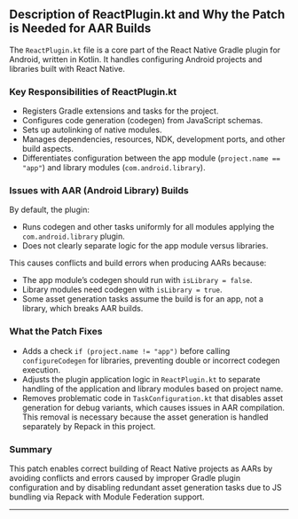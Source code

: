 ## Description of ReactPlugin.kt and Why the Patch is Needed for AAR Builds

The `ReactPlugin.kt` file is a core part of the React Native Gradle plugin for Android, written in Kotlin. It handles configuring Android projects and libraries built with React Native.

### Key Responsibilities of ReactPlugin.kt

- Registers Gradle extensions and tasks for the project.
- Configures code generation (codegen) from JavaScript schemas.
- Sets up autolinking of native modules.
- Manages dependencies, resources, NDK, development ports, and other build aspects.
- Differentiates configuration between the app module (`project.name == "app"`) and library modules (`com.android.library`).

### Issues with AAR (Android Library) Builds

By default, the plugin:

- Runs codegen and other tasks uniformly for all modules applying the `com.android.library` plugin.
- Does not clearly separate logic for the app module versus libraries.

This causes conflicts and build errors when producing AARs because:

- The app module’s codegen should run with `isLibrary = false`.
- Library modules need codegen with `isLibrary = true`.
- Some asset generation tasks assume the build is for an app, not a library, which breaks AAR builds.

### What the Patch Fixes

- Adds a check `if (project.name != "app")` before calling `configureCodegen` for libraries, preventing double or incorrect codegen execution.
- Adjusts the plugin application logic in `ReactPlugin.kt` to separate handling of the application and library modules based on project name.
- Removes problematic code in `TaskConfiguration.kt` that disables asset generation for debug variants, which causes issues in AAR compilation. This removal is necessary because the asset generation is handled separately by Repack in this project.

### Summary

This patch enables correct building of React Native projects as AARs by avoiding conflicts and errors caused by improper Gradle plugin configuration and by disabling redundant asset generation tasks due to JS bundling via Repack with Module Federation support.

---